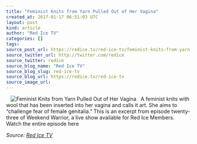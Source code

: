 ```yaml
---
title: "Feminist Knits from Yarn Pulled Out of Her Vagina"
created_at: 2017-01-17 06:51:03 UTC
layout: post
kind: article
author: "Red Ice TV"
categories: []
tags: 
source_post_url: https://redice.tv/red-ice-tv/feminist-knits-from-yarn-pulled-out-of-her-vagina
source_twitter_url: http://twitter.com/redice
source_twitter: redice
source_blog_name: "Red Ice TV"
source_blog_slug: red-ice-tv
source_blog_url: https://redice.tv/red-ice-tv
source_image_url: 
---
```

<img align="left" hspace="12" alt="Feminist Knits from Yarn Pulled Out of Her Vagina" src="https://rdice.net/a/c/t/17/RIL-ep23-vaginal-knitting.9cd7b47f.jpg"> A feminist knits with wool that has been inserted into her vagina and calls it art. She aims to &ldquo;challenge fear of female genitalia.&rdquo;
This is an excerpt from episode twenty-three of Weekend Warrior, a live show available for Red Ice Members.
Watch the entire episode here<div class="">
    <i>Source: <a href="https://redice.tv/red-ice-tv">Red Ice TV</a></i>
</div>

